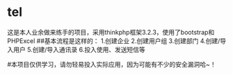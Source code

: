 # tel
这是本人业余做来练手的项目，采用thinkphp框架3.2.3，使用了bootstrap和PHPExcel
##基本流程是这样的：
1.创建企业
2.创建用户组
3.创建部门
4.创建/导入用户
5.创建/导入通讯录
6.投入使用、发送短信等

#本项目仅供学习，请勿轻易投入实际应用，因为可能有不少的安全漏洞哈~！
